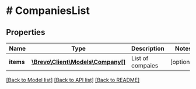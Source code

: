 # # CompaniesList

## Properties

Name | Type | Description | Notes
------------ | ------------- | ------------- | -------------
**items** | [**\Brevo\Client\Models\Company[]**](Company.md) | List of compaies | [optional]

[[Back to Model list]](../../README.md#models) [[Back to API list]](../../README.md#endpoints) [[Back to README]](../../README.md)
